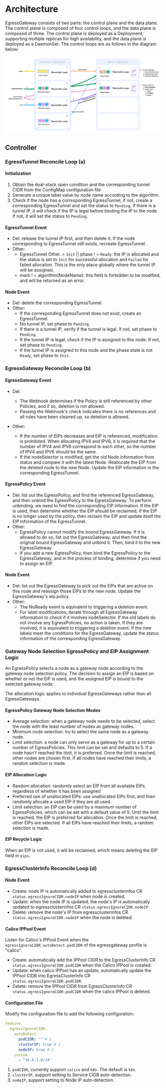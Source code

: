# Architecture

EgressGateway consists of two parts: the control plane and the data plane. The control plane is composed of four control loops, and the data plane is composed of three. The control plane is deployed as a Deployment, supporting multiple replicas for high availability, and the data plane is deployed as a DaemonSet. The control loops are as follows in the diagram below:

![arch](../proposal/03-egress-ip/arch.png)

## Controller

### EgressTunnel Reconcile Loop (a)

#### Initialization

1. Obtain the dual-stack open condition and the corresponding tunnel CIDR from the ConfigMap configuration file
2. Generate a unique label value by node name according to the algorithm.
3. Check if the node has a corresponding EgressTunnel, if not, create a corresponding EgressTunnel and set the status to `Pending`. If there is a tunnel IP, it will check if the IP is legal before binding the IP to the node.  If not, it will set the status to `Pending`.

#### EgressTunnel Event

- Del: release the tunnel IP first, and then delete it. If the node corresponding to EgressTunnel still exists, recreate EgressTunnel.
- Other:
  - EgressTunnel Other. = `Init` || phase ! = `Ready`: the IP is allocated and the status is set to `Init` for successful allocation and `Failed` for failed allocation. This is the only place globally where the tunnel IP will be assigned.
  - mark ! = algorithm(NodeName): this field is forbidden to be modified, and will be returned as an error.

#### Node Event

- Del: delete the corresponding EgressTunnel.
- Other:
  - If the corresponding EgressTunnel does not exist, create an EgressTunnel.
  - No tunnel IP, set phase to `Pending`.
  - If there is a tunnel IP, verify if the tunnel is legal. If not, set phase to `Pending`.
  - If the tunnel IP is legal, check if the IP is assigned to this node. If not, set phase to `Pending`.
  - If the tunnel IP is assigned to this node and the phase state is not `Ready`, set phase to `Init`.

### EgressGateway Reconcile Loop (b)

#### EgressGateway Event

- Del:
  - The Webhook determines if the Policy is still referenced by other Policies, and if so, deletion is not allowed.
  - Passing the Webhook's check indicates there is no references and all rules have been cleaned up, so deletion is allowed.

- Other:
  - If the number of EIPs decreases and EIP is referenced, modification is prohibited. When allocating IPV4 and IPV6, it is required that the number of IPV4 and IPV6 correspond to each other, so the number of IPV4 and IPV6 should be the same.
  - If the nodeSelector is modified, get the old Node information from status and compare it with the latest Node. Reallocate the EIP from the deleted node to the new Node. Update the EIP information in the corresponding EgressTunnel.

#### EgressPolicy Event

- Del: list out the EgressPolicy, and find the referenced EgressGateway, and then unbind the EgressPolicy to the EgressGateway. To perform unbinding, we need to find the corresponding EIP information. If the EIP is used, then determine whether the EIP should be reclaimed; if the EIP is no longer used by the policy, then reclaim the EIP and update itself the EIP information of the EgressTunnel.
- Other:
  - EgressPolicy cannot modify the bound EgressGateway. If it is allowed to do so, list out the EgressGateway, and then find the original bound EgressGateway and unbind it. Then, bind it to the new EgressGateway.
  - If you add a new EgressPolicy, then bind the EgressPolicy to the EgressGateway, and in the process of binding, determine if you need to assign an EIP.

#### Node Event

- Del: list out the EgressGateway to pick out the EIPs that are active on this node and reassign those EIPs to the new node. Update the EgressGateway's eip.policy.
- Other:
  - The NoReady event is equivalent to triggering a deletion event.
  - For label modifications, iterate through all EgressGateway information to check if it involves nodeSelector. If the old labels do not involve any EgressPolicies, no action is taken. If they are involved, it is equivalent to triggering a deletion event. If the new labels meet the conditions for the EgressGateway, update the status information of the corresponding EgressGateway.

### Gateway Node Selection EgressPolicy and EIP Assignment Logic

An EgressPolicy selects a node as a gateway node according to the gateway node selection policy. The decision to assign an EIP is based on whether or not the EIP is used, and the assigned EIP is bound to the selected gateway node.

The allocation logic applies to individual EgressGateways rather than all EgressGateways.

#### EgressPolicy Gateway Node Selection Modes

- Average selection: when a gateway node needs to be selected, select the node with the least number of nodes as gateway nodes.
- Minimum node selection: try to select the same node as a gateway node.
- Limit selection: a node can only serve as a gateway for up to a certain number of EgressPolicies. This limit can be set and defaults to 5. If a node hasn't reached the limit, it is preferred. Once the limit is reached, other nodes are chosen first. If all nodes have reached their limits, a random selection is made.

#### EIP Allocation Logic

- Random allocation: randomly select an EIP from all available EIPs, regardless of whether it has been assigned
- Preferred use of unallocated EIPs: use unallocated EIPs first, and then randomly allocate a used EIP if they are all used.
- Limit selection: an EIP can be used by a maximum number of EgressPolicies, which can be set with a default value of 5. Until the limit is reached, the EIP is preferred for allocation. Once the limit is reached, other EIPs are selected. If all EIPs have reached their limits, a random selection is made.

#### EIP Recycle Logic

When an EIP is not used, it will be reclaimed, which means deleting the EIP field in `eips`.

### EgressClusterInfo Reconcile Loop (d)

#### Node Event

- Create: node IP is automatically added to egressclusterinfos CR `status.egressIgnoreCIDR.nodeIP` when node is created.
- Update: when the node IP is updated, the node's IP is automatically updated to egressclusterinfos CR `status.egressIgnoreCIDR.nodeIP`.
- Delete: remove the node's IP from egressclusterinfos CR `status.egressIgnoreCIDR.nodeIP` when the node is deleted.

#### Calico IPPool Event

Listen for Calico's IPPool Event when the `egressIgnoreCIDR.autoDetect.podCIDR` of the egressgateway profile is "calico".

- Create: automatically add the IPPool CIDR to the EgressClusterInfo CR `status.egressIgnoreCIDR.podCIDR` when the Calico IPPool is created.
- Update: when calico IPPool has an update, automatically update the IPPool CIDR into EgressClusterInfo CR `status.egressIgnoreCIDR.podCIDR`.
- Delete: remove the IPPool CIDR from EgressClusterInfo CR `status.egressIgnoreCIDR.podCIDR` when the calico IPPool is deleted.

#### Configuration File

Modify the configuration file to add the following configuration:

```yaml
feature.
  egressIgnoreCIDR.
    autoDetect.
      podCIDR: "" # 1
      clusterIP: true # 2
      nodeIP: true # 3
    custom.
      - "10.6.1.0/24"
```

1. `podCIDR`, currently support `calico` and `k8s`. The default is `k8s`.
2. `clusterIP`, support setting to Service CIDR auto-detection.
3. `nodeIP`, support setting to Node IP auto-detection.
